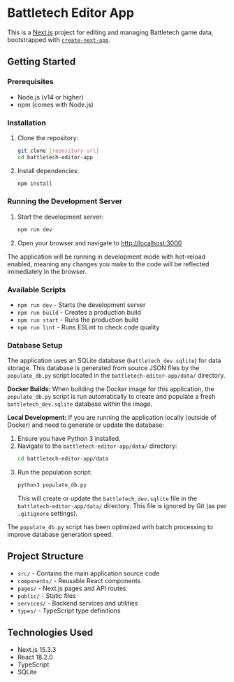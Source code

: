 # Battletech Editor App

This is a [Next.js](https://nextjs.org) project for editing and managing Battletech game data, bootstrapped with [`create-next-app`](https://nextjs.org/docs/app/api-reference/cli/create-next-app).

## Getting Started

### Prerequisites

- Node.js (v14 or higher)
- npm (comes with Node.js)

### Installation

1. Clone the repository:
   ```bash
   git clone [repository-url]
   cd battletech-editor-app
   ```

2. Install dependencies:
   ```bash
   npm install
   ```

### Running the Development Server

1. Start the development server:
   ```bash
   npm run dev
   ```

2. Open your browser and navigate to [http://localhost:3000](http://localhost:3000)

The application will be running in development mode with hot-reload enabled, meaning any changes you make to the code will be reflected immediately in the browser.

### Available Scripts

- `npm run dev` - Starts the development server
- `npm run build` - Creates a production build
- `npm run start` - Runs the production build
- `npm run lint` - Runs ESLint to check code quality

### Database Setup

The application uses an SQLite database (`battletech_dev.sqlite`) for data storage. This database is generated from source JSON files by the `populate_db.py` script located in the `battletech-editor-app/data/` directory.

**Docker Builds:**
When building the Docker image for this application, the `populate_db.py` script is run automatically to create and populate a fresh `battletech_dev.sqlite` database within the image.

**Local Development:**
If you are running the application locally (outside of Docker) and need to generate or update the database:

1.  Ensure you have Python 3 installed.
2.  Navigate to the `battletech-editor-app/data/` directory:
    ```bash
    cd battletech-editor-app/data
    ```
3.  Run the population script:
    ```bash
    python3 populate_db.py
    ```
    This will create or update the `battletech_dev.sqlite` file in the `battletech-editor-app/data/` directory. This file is ignored by Git (as per `.gitignore` settings).

The `populate_db.py` script has been optimized with batch processing to improve database generation speed.

## Project Structure

- `src/` - Contains the main application source code
- `components/` - Reusable React components
- `pages/` - Next.js pages and API routes
- `public/` - Static files
- `services/` - Backend services and utilities
- `types/` - TypeScript type definitions

## Technologies Used

- Next.js 15.3.3
- React 18.2.0
- TypeScript
- SQLite
